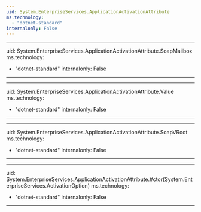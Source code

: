 ```yaml
---
uid: System.EnterpriseServices.ApplicationActivationAttribute
ms.technology: 
  - "dotnet-standard"
internalonly: False
---
```


---
uid: System.EnterpriseServices.ApplicationActivationAttribute.SoapMailbox
ms.technology: 
  - "dotnet-standard"
internalonly: False
---

---
uid: System.EnterpriseServices.ApplicationActivationAttribute.Value
ms.technology: 
  - "dotnet-standard"
internalonly: False
---

---
uid: System.EnterpriseServices.ApplicationActivationAttribute.SoapVRoot
ms.technology: 
  - "dotnet-standard"
internalonly: False
---

---
uid: System.EnterpriseServices.ApplicationActivationAttribute.#ctor(System.EnterpriseServices.ActivationOption)
ms.technology: 
  - "dotnet-standard"
internalonly: False
---
